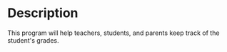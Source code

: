 # Description
This program will help teachers, students, and parents keep track of the student's grades.
